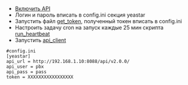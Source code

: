 + [Включить API ](https://help.yeastar.com/en/s-series-developer/api/enable_api_access_on_pbx.html)
+ Логин и пароль вписать в config.ini секция yeastar
+ Запустить файл [get_token](/yeastar/get_token.py), полученный токен вписать в config.ini
+ Настроить задачу cron на запуск каждые 25 мин скрипта [run_heartbeat](/yeastar/run_heartbeat.sh)
+ Запустить [api_client](/yeastar/api_client.py)


```
#config.ini
[yeastar]
api_url = http://192.168.1.10:8088/api/v2.0.0/
api_user = pbx
api_pass = pass
token = XXXXXXXXXXXXXXXXX
```